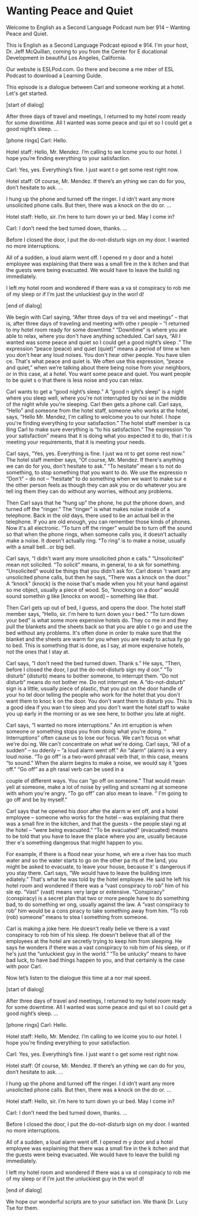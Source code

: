 # Wanting Peace and Quiet

Welcome to English as a Second Language Podcast num ber 914 – Wanting Peace and Quiet.

This is English as a Second Language Podcast episod e 914. I'm your host, Dr. Jeff McQuillan, coming to you from the Center for E ducational Development in beautiful Los Angeles, California.

Our website is ESLPod.com. Go there and become a me mber of ESL Podcast to download a Learning Guide.

This episode is a dialogue between Carl and someone  working at a hotel. Let's get started.

[start of dialog]

After three days of travel and meetings, I returned  to my hotel room ready for some downtime.  All I wanted was some peace and qui et so I could get a good night’s sleep. ...

[phone rings]  Carl:  Hello.

Hotel staff:  Hello, Mr. Mendez.  I’m calling to we lcome you to our hotel.  I hope you’re finding everything to your satisfaction.

Carl:  Yes, yes.  Everything’s fine.  I just want t o get some rest right now.

Hotel staff:  Of course, Mr. Mendez.  If there’s an ything we can do for you, don’t hesitate to ask. ...

I hung up the phone and turned off the ringer.  I d idn’t want any more unsolicited phone calls.  But then, there was a knock on the do or. ...

Hotel staff:  Hello, sir.  I’m here to turn down yo ur bed.  May I come in?

Carl:  I don’t need the bed turned down, thanks. ...

Before I closed the door, I put the do-not-disturb sign on my door.  I wanted no more interruptions.

All of a sudden, a loud alarm went off.  I opened m y door and a hotel employee was explaining that there was a small fire in the k itchen and that the guests were being evacuated.  We would have to leave the buildi ng immediately.

I left my hotel room and wondered if there was a va st conspiracy to rob me of my sleep or if I’m just the unluckiest guy in the worl d!

[end of dialog]

We begin with Carl saying, “After three days of tra vel and meetings” – that is, after three days of traveling and meeting with othe r people – “I returned to my hotel room ready for some downtime.” “Downtime” is where you are able to relax, where you don't have anything scheduled. Carl says,  “All I wanted was some peace and quiet so I could get a good night’s sleep .” The expression “peace (peace) and quiet (quiet)” means a period of time w hen you don't hear any loud noises. You don't hear other people. You have silen ce. That's what peace and quiet is. We often use this expression, “peace and quiet,” when we’re talking about there being noise from your neighbors, or in this case, at a hotel. You want some peace and quiet. You want people to be quiet s o that there is less noise and you can relax.

Carl wants to get a “good night’s sleep.” A “good n ight’s sleep” is a night where you sleep well, where you're not interrupted by noi se in the middle of the night while you're sleeping. Carl then gets a phone call.  Carl says, “Hello” and someone from the hotel staff, someone who works at the hotel, says, “Hello Mr. Mendez, I'm calling to welcome you to our hotel. I hope you're finding everything to your satisfaction.” The hotel staff member is ca lling Carl to make sure everything is “to his satisfaction.” The expression  “to your satisfaction” means that it is doing what you expected it to do, that i t is meeting your requirements, that it is meeting your needs.

Carl says, “Yes, yes. Everything is fine. I just wa nt to get some rest now.” The hotel staff member says, “Of course, Mr. Mendez. If  there's anything we can do for you, don't hesitate to ask.” “To hesitate” mean s to not do something, to stop something that you want to do. We use the expressio n “Don't” – do not – “hesitate” to do something when we want to make sur e the other person feels as though they can ask you or do whatever you are tell ing them they can do without any worries, without any problems.

Then Carl says that he “hung up” the phone, he put the phone down, and turned off the “ringer.” The “ringer” is what makes noise inside of a telephone. Back in the old days, there used to be an actual bell in the telephone. If you are old enough, you can remember those kinds of phones. Now  it's all electronic. “To turn off the ringer” would be to turn off the sound  so that when the phone rings, when someone calls you, it doesn't actually make a noise. It doesn't actually ring. “To ring” is to make a noise, usually with a small bell…or big bell.

Carl says, “I didn't want any more unsolicited phon e calls.” “Unsolicited” mean not solicited. “To solicit” means, in general, to a sk for something. “Unsolicited” would be things that you didn't ask for. Carl doesn 't want any unsolicited phone calls, but then he says, “There was a knock on the door.” A “knock” (knock) is the noise that's made when you hit your hand against so me object, usually a piece of wood. So, “knocking on a door” would sound somethin g like [knocks on wood] – something like that.

Then Carl gets up out of bed, I guess, and opens the door. The hotel staff member says, “Hello, sir. I'm here to turn down you r bed.” “To turn down your bed” is what some more expensive hotels do. They co me in and they pull the blankets and the sheets back so that you are able t o go and use the bed without any problems. It's often done in order to make sure  that the blanket and the sheets are warm for you when you are ready to actua lly go to bed. This is something that is done, as I say, at more expensive  hotels, not the ones that I stay at.

Carl says, “I don't need the bed turned down. Thank s.” He says, “Then, before I closed the door, I put the do-not-disturb sign my d oor.” “To disturb” (disturb) means to bother someone, to interrupt them. “Do not  disturb” means do not bother me. Do not interrupt me. A “do-not-disturb” sign is a little, usually piece of plastic, that you put on the door handle of your ho tel door telling the people who work for the hotel that you don't want them to knoc k on the door. You don't want them to disturb you. This is a good idea if you wan t to sleep and you don't want the hotel staff to wake you up early in the morning  or as we see here, to bother you late at night.

Carl says, “I wanted no more interruptions.” An int erruption is when someone or something stops you from doing what you're doing. “ Interruptions” often cause us to lose our focus. We can't focus on what we're doi ng. We can't concentrate on what we're doing. Carl says, “All of a sudden” – su ddenly – “a loud alarm went off.” An “alarm” (alarm) is a very loud noise. “To go off” is a two-word phrasal verb that, in this case, means “to sound.” When the  alarm begins to make a noise, we would say it “goes off.” “Go off” as a ph rasal verb can be used in a

couple of different ways. You can “go off on  someone.” That would mean yell at someone, make a lot of noise by yelling and screami ng at someone with whom you're angry. “To go off” can also mean to leave. “ I'm going to go off and be by myself.”

Carl says that he opened his door after the alarm w ent off, and a hotel employee – someone who works for the hotel – was explaining that there was a small fire in the kitchen, and that the guests – the people stayi ng at the hotel – “were being evacuated.” “To be evacuated” (evacuated) means to be told that you have to leave the place where you are, usually because ther e's something dangerous that might happen to you.

For example, if there is a flood near your home, wh ere a river has too much water and so the water starts to go on the other pa rts of the land, you might be asked to evacuate, to leave your house, because it' s dangerous if you stay there. Carl says, “We would have to leave the building imm ediately.” That's what he was told by the hotel employee. He said he left his  hotel room and wondered if there was a “vast conspiracy to rob” him of his sle ep. “Vast” (vast) means very large or extensive. “Conspiracy” (conspiracy) is a secret plan that two or more people have to do something bad, to do something wr ong, usually against the law. A “vast conspiracy to rob” him would be a cons piracy to take something away from him. “To rob (rob) someone” means to stea l something from someone.

Carl is making a joke here. He doesn't really belie ve there is a vast conspiracy to rob him of his sleep. He doesn't believe that all of the employees at the hotel are secretly trying to keep him from sleeping. He says he wonders if there was a vast conspiracy to rob him of his sleep, or if he's just  the “unluckiest guy in the world.” “To be unlucky” means to have bad luck, to have bad  things happen to you, and that certainly is the case with poor Carl.

Now let’s listen to the dialogue this time at a nor mal speed.

[start of dialog]

After three days of travel and meetings, I returned  to my hotel room ready for some downtime.  All I wanted was some peace and qui et so I could get a good night’s sleep. ...

[phone rings]  Carl:  Hello.

Hotel staff:  Hello, Mr. Mendez.  I’m calling to we lcome you to our hotel.  I hope you’re finding everything to your satisfaction.

Carl:  Yes, yes.  Everything’s fine.  I just want t o get some rest right now.

Hotel staff:  Of course, Mr. Mendez.  If there’s an ything we can do for you, don’t hesitate to ask. ...

I hung up the phone and turned off the ringer.  I d idn’t want any more unsolicited phone calls.  But then, there was a knock on the do or. ...

Hotel staff:  Hello, sir.  I’m here to turn down yo ur bed.  May I come in?

Carl:  I don’t need the bed turned down, thanks. ...

Before I closed the door, I put the do-not-disturb sign on my door.  I wanted no more interruptions.

All of a sudden, a loud alarm went off.  I opened m y door and a hotel employee was explaining that there was a small fire in the k itchen and that the guests were being evacuated.  We would have to leave the buildi ng immediately.

I left my hotel room and wondered if there was a va st conspiracy to rob me of my sleep or if I’m just the unluckiest guy in the worl d!

[end of dialog]

We hope our wonderful scripts are to your satisfact ion. We thank Dr. Lucy Tse for them.

